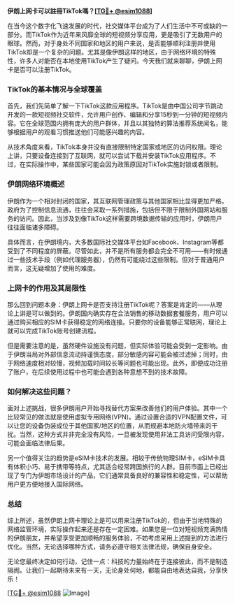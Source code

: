 **伊朗上网卡可以註冊TikTok嗎？[[TG💪+ @esim1088](https://t.me/s/esim1088)]**

在当今这个数字化飞速发展的时代，社交媒体平台成为了人们生活中不可或缺的一部分。而TikTok作为近年来风靡全球的短视频分享应用，更是吸引了无数用户的眼球。然而，对于身处不同国家和地区的用户来说，是否能够顺利注册并使用TikTok却是一个复杂的问题。尤其是像伊朗这样的地区，由于网络环境的特殊性，许多人对能否在本地使用TikTok产生了疑问。今天我们就来聊聊，伊朗上网卡是否可以注册TikTok。

### TikTok的基本情况与全球覆盖

首先，我们先简单了解一下TikTok这款应用程序。TikTok是由中国公司字节跳动开发的一款短视频社交软件，允许用户创作、编辑和分享15秒到一分钟的短视频内容。它在全球范围内拥有庞大的用户群体，并且以其独特的算法推荐系统闻名，能够根据用户的观看习惯推送他们可能感兴趣的内容。

从技术角度来看，TikTok本身并没有直接限制特定国家或地区的访问权限。理论上讲，只要设备连接到了互联网，就可以尝试下载并安装TikTok应用程序。不过，在实际操作中，某些国家可能会因为政策原因对TikTok实施封锁或者限制。

### 伊朗网络环境概述

伊朗作为一个相对封闭的国家，其互联网管理政策与其他国家相比显得更加严格。政府为了控制信息流通，往往会采取一系列措施，包括但不限于限制外国网站和服务的访问。因此，当涉及到像TikTok这样需要跨境数据传输的应用时，伊朗用户往往面临诸多障碍。

具体而言，在伊朗境内，大多数国际社交媒体平台如Facebook、Instagram等都受到了不同程度的屏蔽。尽管如此，并不是所有服务都会完全不可用——有时候通过一些技术手段（例如代理服务器），仍然有可能绕过这些限制。但对于普通用户而言，这无疑增加了使用的难度。

### 上网卡的作用及其局限性

那么回到问题本身：伊朗上网卡是否支持注册TikTok呢？答案是肯定的——从理论上讲是可以做到的。伊朗国内确实存在合法销售的移动数据套餐服务，用户可以通过购买相应的SIM卡获得稳定的网络连接。只要你的设备能够正常联网，理论上就可以完成TikTok账号创建流程。

但是需要注意的是，虽然硬件设施没有问题，但实际体验可能会受到一定影响。由于伊朗当局对外部信息流动持谨慎态度，部分敏感内容可能会被过滤掉；同时，由于网络速度相对较慢，视频加载时间较长等问题也可能出现。此外，即便成功注册了账户，在后续使用过程中也可能会遇到各种意想不到的技术故障。

### 如何解决这些问题？

面对上述挑战，很多伊朗用户开始寻找替代方案来改善他们的用户体验。其中一个比较常见的做法就是使用虚拟专用网络(VPN)。通过设置合适的VPN配置文件，可以让您的设备伪装成位于其他国家/地区的位置，从而规避本地防火墙带来的干扰。当然，这种方式并非完全没有风险，一旦被发现使用非法工具访问受限内容，可能会面临法律后果。

另一个值得关注的趋势是eSIM卡技术的发展。相较于传统物理SIM卡，eSIM卡具有体积小巧、易于携带等特点，尤其适合经常跨国旅行的人群。目前市面上已经出现了专门为伊朗市场设计的产品，它们通常具备良好的兼容性和稳定性，可以帮助用户更方便地接入国际网络。

### 总结

综上所述，虽然伊朗上网卡理论上是可以用来注册TikTok的，但由于当地特殊的网络监管环境，实际操作起来还是存在一定困难。如果您是一位对短视频充满热情的伊朗朋友，并希望享受更加顺畅的服务体验，不妨考虑采用上述提到的方法进行优化。当然，无论选择哪种方式，请务必遵守相关法律法规，确保自身安全。

无论您最终决定如何行动，记住一点：科技的力量始终在于连接彼此，而不是制造隔阂。让我们一起期待未来有一天，无论身处何地，都能自由地表达自我，分享快乐！

[[TG💪+ @esim1088](https://t.me/s/esim1088) ![Image](https://i.postimg.cc/4NQfJmqS/Snipaste-2025-05-13-00-14-12.png)]